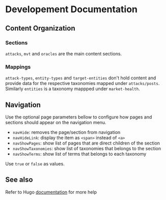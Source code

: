 # Developement Documentation

## Content Organization 

### Sections

`attacks`, `mvt` and `oracles` are the main content sections.

### Mappings

`attack-types`, `entity-types` and `target-entities` don't hold content and provide data for the respective taxonomies mapped under `attacks/posts`. Similarly `entities` is a taxonomy mappped under `market-health`.

## Navigation

Use the optional page parameters bellow to configure how pages and sections should appear on the navigation menu.

- `navHide`: removes the page/section from navigation 
- `navHideLink`: display the item as `<span>` instead of `<a>`
- `navShowPages`: show list of pages that are direct children of the section
- `navShowTaxonomies`: show list of taxonomies that belongs to the section
- `navShowTerms`: show list of terms that belongs to each taxonomy

Use `true` or `false` as values.

## See also

Refer to Hugo [documentation](https://gohugo.io/content-management/organization/) for more help
